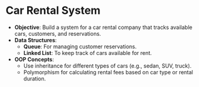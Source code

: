 # Car Rental System

   - **Objective**: Build a system for a car rental company that tracks available cars, customers, and reservations.
   - **Data Structures**:
     - **Queue**: For managing customer reservations.
     - **Linked List**: To keep track of cars available for rent.
   - **OOP Concepts**:
     - Use inheritance for different types of cars (e.g., sedan, SUV, truck).
     - Polymorphism for calculating rental fees based on car type or rental duration.

